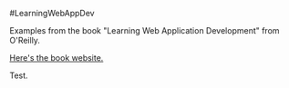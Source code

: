 #LearningWebAppDev

Examples from the book "Learning Web Application Development" from O'Reilly.

[Here's the book website.](http://learningwebappdev.com/)

Test.